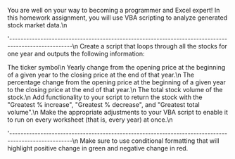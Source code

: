 You are well on your way to becoming a programmer and Excel expert! In this homework assignment, you will use VBA scripting to analyze generated stock market data.\n

'----------------------------------------------------------------------------------------------------\n
Create a script that loops through all the stocks for one year and outputs the following information:

The ticker symbol\n
Yearly change from the opening price at the beginning of a given year to the closing price at the end of that year.\n
The percentage change from the opening price at the beginning of a given year to the closing price at the end of that year.\n
The total stock volume of the stock.\n
Add functionality to your script to return the stock with the "Greatest % increase", "Greatest % decrease", and "Greatest total volume".\n
Make the appropriate adjustments to your VBA script to enable it to run on every worksheet (that is, every year) at once.\n

'----------------------------------------------------------------------------------------------------\n
Make sure to use conditional formatting that will highlight positive change in green and negative change in red.
